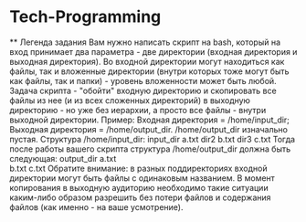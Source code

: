 # Tech-Programming
** Легенда задания
Вам нужно написать скрипт на bash, который на вход принимает два параметра - две директории (входная директория и выходная директория). Во входной директории могут находиться как файлы, так и вложенные директории (внутри которых тоже могут быть как файлы, так и папки) - уровень вложенности может быть любой. Задача скрипта - "обойти" входную директорию и скопировать все файлы из нее (и из всех сложенных директорий) в выходную директорию - но уже без иерархии, а просто все файлы - внутри выходной директории.
Пример:
  Входная директория = /home/input_dir; Выходная директория = /home/output_dir.
  /home/output_dir изначально пустая.
  Структура /home/input_dir:
  input_dir
    a.txt
    dir2
    b.txt
    dir3
    c.txt
Тогда после работы вашего скрипта структура /home/output_dir должна быть следующая:
  output_dir
    a.txt  
    b.txt
    c.txt
Обратите внимание: в разных поддиректориях входной директории могут быть файлы с одинаковым названием. В момент копирования в выходную аудиторию необходимо такие ситуации каким-либо образом разрешить без потери файлов и содержания файлов (как именно - на ваше усмотрение).
